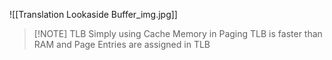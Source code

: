 ![[Translation Lookaside Buffer_img.jpg]]


> [!NOTE] TLB
> Simply using Cache Memory in Paging
> TLB is faster than RAM and Page Entries are assigned in TLB
